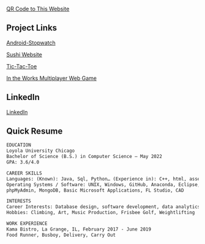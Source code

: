 [QR Code to This Website](/githubQR.png)

## Project Links

[Android-Stopwatch](https://github.com/duncanrout/Android-Stopwatch) 

[Sushi Website](https://github.com/duncanrout/Sushi-Database-Website) 

[Tic-Tac-Toe](https://github.com/duncanrout/Tic-Tac-Toe)

[In the Works Multiplayer Web Game](https://github.com/duncanrout/Node-Game)


## LinkedIn

[LinkedIn](https://www.linkedin.com/in/duncan-rout-63390019b)


## Quick Resume

```markdown
EDUCATION
Loyola University Chicago
Bachelor of Science (B.S.) in Computer Science – May 2022
GPA: 3.6/4.0

CAREER SKILLS
Languages: (Known): Java, Sql, Python… (Experience in): C++, html, assembly, JavaScript
Operating Systems / Software: UNIX, Windows, GitHub, Anaconda, Eclipse, XAMPP, 
phpMyAdmin, MongoDB, Basic Microsoft Applications, FL Studio, CAD

INTERESTS
Career Interests: Database design, software development, data analytics, object-oriented programming, mathematics, videogame design
Hobbies: Climbing, Art, Music Production, Frisbee Golf, Weightlifting 

WORK EXPERIENCE
Kama Bistro, La Grange, IL, February 2017 - June 2019
Food Runner, Busboy, Delivery, Carry Out 

